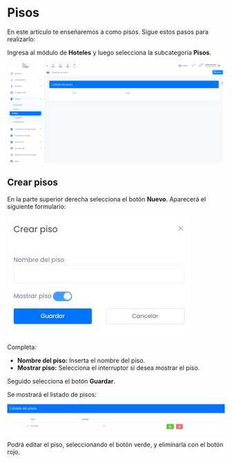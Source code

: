 # Pisos

En este artículo te enseñaremos a como pisos. Sigue estos pasos para realizarlo:

Ingresa al módulo de **Hoteles** y luego selecciona la subcategoría **Pisos**.

![Alt text](img/pisos1.jpg)

## Crear pisos

En la parte superior derecha selecciona el botón **Nuevo**. Aparecerá el siguiente formulario:

![Alt text](img/pisos2.jpg)

Completa:

* **Nombre del piso:** Inserta el nombre del piso.
* **Mostrar piso:** Selecciona el interruptor si desea mostrar el piso.
  
Seguido selecciona el botón **Guardar**.

Se mostrará el listado de pisos:

![Alt text](img/pisos3.jpg)

Podrá editar el piso, seleccionando el botón verde, y eliminarla con el botón rojo.
